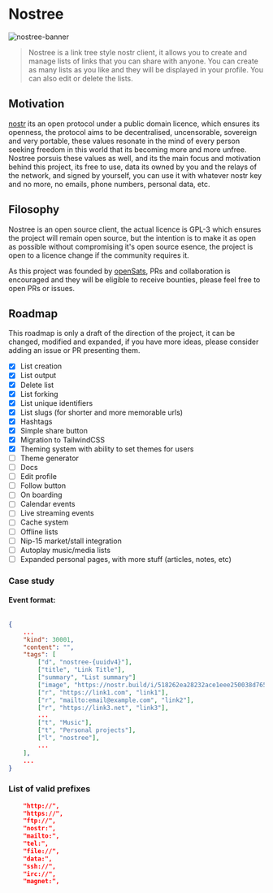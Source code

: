 # Nostree
![nostree-banner](https://image.nostr.build/cf78fa7b9a80ee8845d967324da64736d12704590fcbe3c9f7142444ddce4cf9.jpg)

> Nostree is a link tree style nostr client, it allows you to create and manage lists of links that you can share with anyone. You can create as many lists as you like and they will be displayed in your profile. You can also edit or delete the lists.

## Motivation
[nostr](https://github.com/nostr-protocol/) its an open protocol under a public domain licence, which ensures its openness, the protocol aims to be decentralised, uncensorable, sovereign and very portable, these values resonate in the mind of every person seeking freedom in this world that its becoming more and more unfree. Nostree porsuis these values as well, and its the main focus and motivation behind this project, its free to use, data its owned by you and the relays of the network, and signed by yourself, you can use it with whatever nostr key and no more, no emails, phone numbers, personal data, etc.

## Filosophy
Nostree is an open source client, the actual licence is GPL-3 which ensures the project will remain open source, but the intention is to make it as open as possible without compromising it's open source esence, the project is open to a licence change if the community requires it.

As this project was founded by [openSats](https://opensats.org/), PRs and collaboration is encouraged and they will be eligible to receive bounties, please feel free to open PRs or issues.

## Roadmap
This roadmap is only a draft of the direction of the project, it can be changed, modified and expanded, if you have more ideas, please consider adding an issue or PR presenting them.

 - [x] List creation
 - [x] List output
 - [x] Delete list
 - [x] List forking
 - [x] List unique identifiers
 - [x] List slugs (for shorter and more memorable urls)
 - [x] Hashtags 
 - [x] Simple share button
 - [x] Migration to TailwindCSS
 - [x] Theming system with ability to set themes for users
 - [ ] Theme generator
 - [ ] Docs
 - [ ] Edit profile
 - [ ] Follow button
 - [ ] On boarding
 - [ ] Calendar events
 - [ ] Live streaming events
 - [ ] Cache system
 - [ ] Offline lists
 - [ ] Nip-15 market/stall integration
 - [ ] Autoplay music/media lists
 - [ ] Expanded personal pages, with more stuff (articles, notes, etc)

### Case study

#### Event format:

```json

{
    ...
    "kind": 30001,
    "content": "",
    "tags": [
        ["d", "nostree-{uuidv4}"],
        ["title", "Link Title"],
        ["summary", "List summary"]
        ["image", "https://nostr.build/i/518262ea28232ace1eee250038d7657d70a0a186bb05f73c7a715e948c499a3a.jpg"],
        ["r", "https://link1.com", "link1"],
        ["r", "mailto:email@example.com", "link2"],
        ["r", "https://link3.net", "link3"],
        ...
        ["t", "Music"],
        ["t", "Personal projects"],
        ["l", "nostree"],
        ...
    ],
    ...
}
```
### List of valid prefixes 
```json
    "http://",
    "https://",
    "ftp://",
    "nostr:",
    "mailto:",
    "tel:",
    "file://",
    "data:",
    "ssh://",
    "irc://",
    "magnet:",
```
